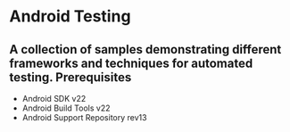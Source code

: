 # Android Testing
A collection of samples demonstrating different frameworks and techniques for automated testing.
Prerequisites
--------------

- Android SDK v22
- Android Build Tools v22
- Android Support Repository rev13
